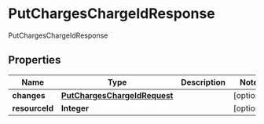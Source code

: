 

# PutChargesChargeIdResponse

PutChargesChargeIdResponse

## Properties

| Name | Type | Description | Notes |
|------------ | ------------- | ------------- | -------------|
|**changes** | [**PutChargesChargeIdRequest**](PutChargesChargeIdRequest.md) |  |  [optional] |
|**resourceId** | **Integer** |  |  [optional] |



